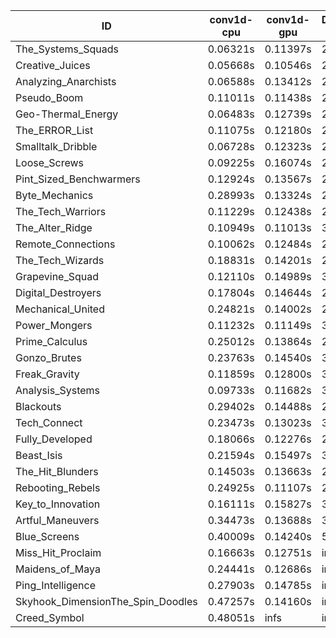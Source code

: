 |ID|conv1d-cpu|conv1d-gpu|DWSPConv2D-gpu|gemm-gpu|avg|
|-|-|-|-|-|-|
|The_Systems_Squads|0.06321s|0.11397s|2.80383s|1.72683s|1.17696s|
|Creative_Juices|0.05668s|0.10546s|2.85300s|1.71064s|1.18145s|
|Analyzing_Anarchists|0.06588s|0.13412s|2.84784s|1.79497s|1.21070s|
|Pseudo_Boom|0.11011s|0.11438s|2.87757s|1.76282s|1.21622s|
|Geo-Thermal_Energy|0.06483s|0.12739s|2.95240s|1.76123s|1.22646s|
|The_ERROR_List|0.11075s|0.12180s|2.92515s|1.77991s|1.23440s|
|Smalltalk_Dribble|0.06728s|0.12323s|2.97349s|1.82966s|1.24841s|
|Loose_Screws|0.09225s|0.16074s|2.88932s|1.87853s|1.25521s|
|Pint_Sized_Benchwarmers|0.12924s|0.13567s|2.97535s|1.79182s|1.25802s|
|Byte_Mechanics|0.28993s|0.13324s|2.86033s|1.77947s|1.26574s|
|The_Tech_Warriors|0.11229s|0.12438s|2.99381s|1.83751s|1.26700s|
|The_Alter_Ridge|0.10949s|0.11013s|3.04421s|1.82488s|1.27218s|
|Remote_Connections|0.10062s|0.12484s|2.95975s|1.94096s|1.28154s|
|The_Tech_Wizards|0.18831s|0.14201s|2.91966s|1.87908s|1.28227s|
|Grapevine_Squad|0.12110s|0.14989s|3.03544s|1.84306s|1.28738s|
|Digital_Destroyers|0.17804s|0.14644s|2.97070s|1.85951s|1.28867s|
|Mechanical_United|0.24821s|0.14002s|2.92777s|1.84682s|1.29071s|
|Power_Mongers|0.11232s|0.11149s|3.11453s|1.83500s|1.29334s|
|Prime_Calculus|0.25012s|0.13864s|2.92274s|1.86430s|1.29395s|
|Gonzo_Brutes|0.23763s|0.14540s|3.01166s|1.82552s|1.30505s|
|Freak_Gravity|0.11859s|0.12800s|3.08430s|1.89018s|1.30527s|
|Analysis_Systems|0.09733s|0.11682s|3.20989s|1.83759s|1.31541s|
|Blackouts|0.29402s|0.14488s|2.92659s|1.95565s|1.33028s|
|Tech_Connect|0.23473s|0.13023s|3.08695s|1.96765s|1.35489s|
|Fully_Developed|0.18066s|0.12276s|2.85809s|2.36346s|1.38124s|
|Beast_Isis|0.21594s|0.15497s|3.19808s|2.11042s|1.41985s|
|The_Hit_Blunders|0.14503s|0.13663s|2.89746s|2.55834s|1.43437s|
|Rebooting_Rebels|0.24925s|0.11107s|2.98277s|2.58306s|1.48154s|
|Key_to_Innovation|0.16111s|0.15827s|3.50064s|2.73154s|1.63789s|
|Artful_Maneuvers|0.34473s|0.13688s|3.68866s|2.51826s|1.67213s|
|Blue_Screens|0.40009s|0.14240s|5.26871s|2.67446s|2.12142s|
|Miss_Hit_Proclaim|0.16663s|0.12751s|infs|infs|infs|
|Maidens_of_Maya|0.24441s|0.12686s|infs|infs|infs|
|Ping_Intelligence|0.27903s|0.14785s|infs|4.48794s|infs|
|Skyhook_DimensionThe_Spin_Doodles|0.47257s|0.14160s|infs|infs|infs|
|Creed_Symbol|0.48051s|infs|infs|4.48261s|infs|
